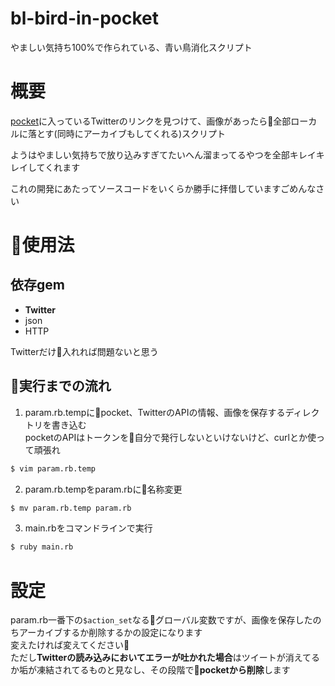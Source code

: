 # bl-bird-in-pocket
やましい気持ち100%で作られている、青い鳥消化スクリプト  

# 概要
[pocket](https://getpocket.com)に入っているTwitterのリンクを見つけて、画像があったら全部ローカルに落とす(同時にアーカイブもしてくれる)スクリプト  

ようはやましい気持ちで放り込みすぎてたいへん溜まってるやつを全部キレイキレイしてくれます  

これの開発にあたってソースコードをいくらか勝手に拝借していますごめんなさい  

# 使用法

## 依存gem
+ **Twitter**
+ json
+ HTTP

Twitterだけ入れれば問題ないと思う

## 実行までの流れ
1. param.rb.tempにpocket、TwitterのAPIの情報、画像を保存するディレクトリを書き込む  
pocketのAPIはトークンを自分で発行しないといけないけど、curlとか使って頑張れ
```bash
$ vim param.rb.temp
```

2. param.rb.tempをparam.rbに名称変更
```bash
$ mv param.rb.temp param.rb
```

3. main.rbをコマンドラインで実行
```bash
$ ruby main.rb
```

# 設定
param.rb一番下の```$action_set```なるグローバル変数ですが、画像を保存したのちアーカイブするか削除するかの設定になります  
変えたければ変えてください  
ただし**Twitterの読み込みにおいてエラーが吐かれた場合**はツイートが消えてるか垢が凍結されてるものと見なし、その段階で**pocketから削除**します